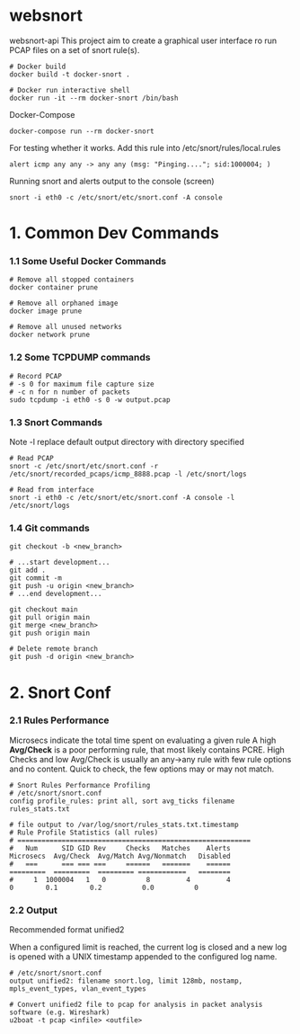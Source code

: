 # websnort
websnort-api
This project aim to create a graphical user interface ro run PCAP files on a set of snort rule(s).  

```
# Docker build
docker build -t docker-snort .

# Docker run interactive shell
docker run -it --rm docker-snort /bin/bash
```

Docker-Compose
```
docker-compose run --rm docker-snort
```

For testing whether it works. Add this rule into /etc/snort/rules/local.rules
```
alert icmp any any -> any any (msg: "Pinging...."; sid:1000004; )
```
Running snort and alerts output to the console (screen)
```
snort -i eth0 -c /etc/snort/etc/snort.conf -A console
```

# 1. Common Dev Commands
### 1.1 Some Useful Docker Commands
```
# Remove all stopped containers
docker container prune 

# Remove all orphaned image
docker image prune

# Remove all unused networks
docker network prune
```

### 1.2 Some TCPDUMP commands
```
# Record PCAP
# -s 0 for maximum file capture size
# -c n for n number of packets 
sudo tcpdump -i eth0 -s 0 -w output.pcap
```

### 1.3 Snort Commands
Note -l replace default output directory with directory specified
```
# Read PCAP
snort -c /etc/snort/etc/snort.conf -r /etc/snort/recorded_pcaps/icmp_8888.pcap -l /etc/snort/logs

# Read from interface
snort -i eth0 -c /etc/snort/etc/snort.conf -A console -l /etc/snort/logs
```

### 1.4 Git commands
```
git checkout -b <new_branch>

# ...start development...
git add .
git commit -m
git push -u origin <new_branch>
# ...end development...

git checkout main
git pull origin main
git merge <new_branch>
git push origin main

# Delete remote branch
git push -d origin <new_branch>

```

# 2. Snort Conf
### 2.1 Rules Performance

Microsecs indicate the total time spent on evaluating a given rule
A high **Avg/Check** is a poor performing rule, that most likely contains PCRE. High Checks and low Avg/Check is
usually an any->any rule with few rule options and no content. Quick to check, the few options may or may not match.
```
# Snort Rules Performance Profiling
# /etc/snort/snort.conf
config profile_rules: print all, sort avg_ticks filename rules_stats.txt

# file output to /var/log/snort/rules_stats.txt.timestamp
# Rule Profile Statistics (all rules)
# ==========================================================
#   Num      SID GID Rev     Checks   Matches    Alerts           Microsecs  Avg/Check  Avg/Match Avg/Nonmatch   Disabled
#   ===      === === ===     ======   =======    ======           =========  =========  ========= ============   ========
#     1  1000004   1   0          8         4         4                   0        0.1        0.2          0.0          0
```

### 2.2 Output
Recommended format unified2

When a configured limit is reached, the current log is closed and a new log is opened with a UNIX timestamp appended
to the configured log name.

```
# /etc/snort/snort.conf
output unified2: filename snort.log, limit 128mb, nostamp, mpls_event_types, vlan_event_types

# Convert unified2 file to pcap for analysis in packet analysis software (e.g. Wireshark)
u2boat -t pcap <infile> <outfile>
```


